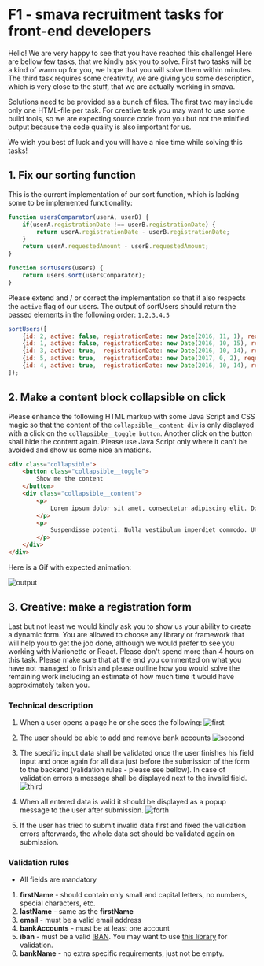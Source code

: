 # F1 - smava recruitment tasks for front-end developers

Hello! We are very happy to see that you have reached this challenge! Here are bellow few tasks, that we kindly ask you to solve. First two tasks will be a kind of warm up for you, we hope that you will solve them within minutes. The third task requires some creativity, we are giving you some description, which is very close to the stuff, that we are actually working in smava.

Solutions need to be provided as a bunch of files. The first two may include only one HTML-file per task. For creative task you may want to use some build tools, so we are expecting source code from you but not the minified output because the code quality is also important for us.

We wish you best of luck and you will have a nice time while solving this tasks!


## 1. Fix our sorting function

This is the current implementation of our sort function, which is lacking some to be implemented functionality:

```js
function usersComparator(userA, userB) {
    if(userA.registrationDate !== userB.registrationDate) {
        return userA.registrationDate - userB.registrationDate;
    }
    return userA.requestedAmount - userB.requestedAmount;
}

function sortUsers(users) {
    return users.sort(usersComparator);
}
```

Please extend and / or correct the implementation so that it also respects the `active` flag of our users.
The output of sortUsers should return the passed elements in the following order: `1,2,3,4,5`

```js
sortUsers([
    {id: 2, active: false, registrationDate: new Date(2016, 11, 1), requestedAmount: 10000},
    {id: 1, active: false, registrationDate: new Date(2016, 10, 15), requestedAmount: 5000},
    {id: 3, active: true,  registrationDate: new Date(2016, 10, 14), requestedAmount: 5000},
    {id: 5, active: true,  registrationDate: new Date(2017, 0, 2), requestedAmount: 5000},
    {id: 4, active: true,  registrationDate: new Date(2016, 10, 14), requestedAmount: 5500},
]);
```


## 2. Make a content block collapsible on click

Please enhance the following HTML markup with some Java Script and CSS magic so that the content of the `collapsible__content div` is only displayed with a click on the `collapsible__toggle button`. Another click on the button shall hide the content again.
Please use Java Script only where it can't be avoided and show us some nice animations.

```html
<div class="collapsible">
    <button class="collapsible__toggle">
        Show me the content
    </button>
    <div class="collapsible__content">
        <p>
            Lorem ipsum dolor sit amet, consectetur adipiscing elit. Donec varius ante id mattis tempor. Suspendisse eu nisi dictum, venenatis diam vel, faucibus magna. Sed non purus nibh. Vivamus ultricies non tellus nec pharetra. Proin sollicitudin tincidunt egestas. Sed vitae elementum risus. Sed ac ultrices nisl, eu egestas augue. Donec vel tortor eu justo laoreet eleifend. Vestibulum ante ipsum primis in faucibus orci luctus et ultrices posuere cubilia Curae; Sed venenatis diam non sapien vulputate, sed porttitor nunc egestas. Ut placerat, arcu ut sodales tincidunt, libero ipsum viverra odio, et suscipit leo felis a velit. Quisque sed metus interdum, lacinia massa vitae, ultrices nulla. Aenean finibus tincidunt lobortis. Quisque et mauris nec ex luctus cursus. Phasellus sem tortor, fermentum quis urna ac, suscipit scelerisque mauris.
        </p>
        <p>
            Suspendisse potenti. Nulla vestibulum imperdiet commodo. Ut id tortor pulvinar, sodales lorem at, volutpat neque. Quisque tempor arcu arcu. Vivamus porttitor sit amet metus ultrices ullamcorper. Nulla rutrum cursus aliquet. Praesent sem quam, imperdiet eu mi non, aliquam sagittis purus. Sed interdum non libero nec placerat. Maecenas nec blandit ex, vel eleifend ligula. Aliquam sem massa, congue non massa sit amet, porttitor sollicitudin mauris. Integer lobortis laoreet justo id luctus. Aliquam quis commodo mi, sit amet accumsan ante. Cras in vulputate nisl.
        </p>
    </div>
</div>
```

Here is a Gif with expected animation:

![output](https://cloud.githubusercontent.com/assets/812240/23119300/f25ef3a6-f757-11e6-83f1-8971e7433363.gif)


## 3. Creative: make a registration form

Last but not least we would kindly ask you to show us your ability to create a dynamic form. You are allowed to choose any library or framework that will help you to get the job done, although we would prefer to see you working with Marionette or React.
Please don't spend more than 4 hours on this task. Please make sure that at the end you commented on what you have not managed to finish and please outline how you would solve the remaining work including an estimate of how much time it would have approximately taken you.


### Technical description

1. When a user opens a page he or she sees the following: ![first](https://cloud.githubusercontent.com/assets/812240/23119046/dc0db034-f756-11e6-914f-5991a7483cc4.png)

2. The user should be able to add and remove bank accounts ![second](https://cloud.githubusercontent.com/assets/812240/23119087/080bacb8-f757-11e6-99df-3ee9ba709974.png)

3. The specific input data shall be validated once the user finishes his field input and once again for all data just before the submission of the form to the backend (validation rules - please see bellow). In case of validation errors a
message shall be displayed next to the invalid field. ![third](https://cloud.githubusercontent.com/assets/812240/23119100/13cc82f2-f757-11e6-8570-84040666bcb0.png)

4. When all entered data is valid it should be displayed as a popup message to the user after submission. ![forth](https://cloud.githubusercontent.com/assets/812240/23119112/205d2472-f757-11e6-82b3-b04b564fc073.png)

5. If the user has tried to submit invalid data first and fixed the validation errors afterwards, the whole data set should be validated again on submission.

### Validation rules

* All fields are mandatory

1. **firstName** - should contain only small and capital letters, no numbers, special characters, etc.
1. **lastName** - same as the **firstName**
1. **email** - must be a valid email address
1. **bankAccounts** - must be at least one account
1. **iban** - must be a valid [IBAN](https://en.wikipedia.org/wiki/International_Bank_Account_Number). You may want to use [this library](https://www.npmjs.com/package/iban) for validation.
1. **bankName** - no extra specific requirements, just not be empty.
